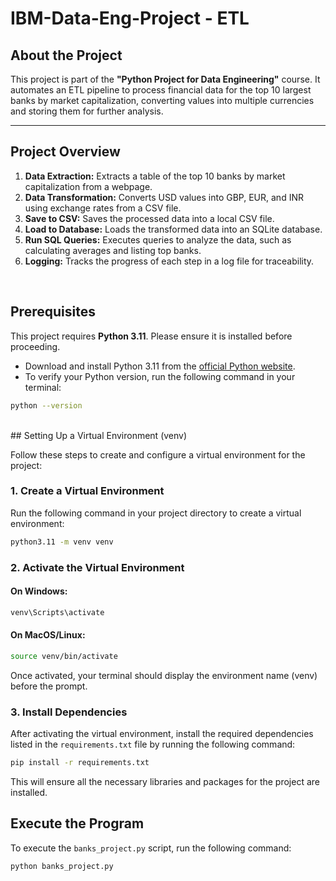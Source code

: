 # IBM-Data-Eng-Project - ETL

## About the Project

This project is part of the **"Python Project for Data Engineering"** course. It automates an ETL pipeline to process financial data for the top 10 largest banks by market capitalization, converting values into multiple currencies and storing them for further analysis.

---

## Project Overview

1. **Data Extraction:** Extracts a table of the top 10 banks by market capitalization from a webpage.  
2. **Data Transformation:** Converts USD values into GBP, EUR, and INR using exchange rates from a CSV file.  
3. **Save to CSV:** Saves the processed data into a local CSV file.  
4. **Load to Database:** Loads the transformed data into an SQLite database.  
5. **Run SQL Queries:** Executes queries to analyze the data, such as calculating averages and listing top banks.  
6. **Logging:** Tracks the progress of each step in a log file for traceability.  
<br>

## Prerequisites

This project requires **Python 3.11**. Please ensure it is installed before proceeding.

- Download and install Python 3.11 from the [official Python website](https://www.python.org/downloads/).
- To verify your Python version, run the following command in your terminal:

```bash
python --version
```
<br>
## Setting Up a Virtual Environment (venv)

Follow these steps to create and configure a virtual environment for the project:

### 1. Create a Virtual Environment
Run the following command in your project directory to create a virtual environment:
```bash
python3.11 -m venv venv
```

### 2. Activate the Virtual Environment

#### On Windows:
```bash
venv\Scripts\activate
```

#### On MacOS/Linux:
```bash
source venv/bin/activate
```

Once activated, your terminal should display the environment name (venv) before the prompt.

### 3. Install Dependencies

After activating the virtual environment, install the required dependencies listed in the `requirements.txt` file by running the following command:

```bash
pip install -r requirements.txt
```

This will ensure all the necessary libraries and packages for the project are installed.
<br>

## Execute the Program

To execute the `banks_project.py` script, run the following command:

```bash
python banks_project.py
```

